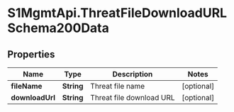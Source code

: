 # S1MgmtApi.ThreatFileDownloadURLSchema200Data

## Properties
Name | Type | Description | Notes
------------ | ------------- | ------------- | -------------
**fileName** | **String** | Threat file name | [optional] 
**downloadUrl** | **String** | Threat file download URL | [optional] 


